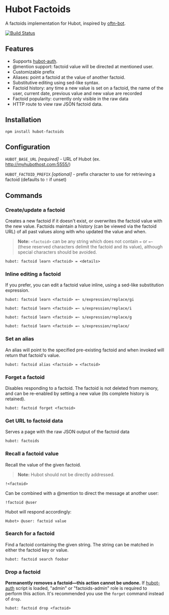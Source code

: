 # Hubot Factoids

A factoids implementation for Hubot, inspired by [oftn-bot](https://github.com/oftn/oftn-bot).

[![Build Status](https://travis-ci.org/hubot-scripts/hubot-factoids.svg)](https://travis-ci.org/hubot-scripts/hubot-factoids)

## Features

* Supports [hubot-auth](https://github.com/hubot-scripts/hubot-auth).
* @mention support: factoid value will be directed at mentioned user.
* Customizable prefix
* Aliases: point a factoid at the value of another factoid.
* Substitutive editing using sed-like syntax.
* Factoid history: any time a new value is set on a factoid, the name of the
user, current date, previous value and new value are recorded
* Factoid popularity: currently only visible in the raw data
* HTTP route to view raw JSON factoid data.

## Installation

`npm install hubot-factoids`

## Configuration

`HUBOT_BASE_URL` _[required]_ - URL of Hubot (ex. http://myhubothost.com:5555/)

`HUBOT_FACTOID_PREFIX` _[optional]_ - prefix character to use for retrieving a
factoid (defaults to `!` if unset)

## Commands

### Create/update a factoid

Creates a new factoid if it doesn't exist, or overwrites the factoid value with
the new value. Factoids maintain a history (can be viewed via the factoid URL)
of all past values along with who updated the value and when.

> **Note:** `<factoid>` can be any string which does not contain `=` or `=~`
(these reserved characters delimit the factoid and its value), although special
characters should be avoided.

`hubot: factoid learn <factoid> = <details>`

### Inline editing a factoid

If you prefer, you can edit a factoid value inline, using a sed-like substitution
expression.

`hubot: factoid learn <factoid> =~ s/expression/replace/gi`

`hubot: factoid learn <factoid> =~ s/expression/replace/i`

`hubot: factoid learn <factoid> =~ s/expression/replace/g`

`hubot: factoid learn <factoid> =~ s/expression/replace/`

### Set an alias

An alias will point to the specified pre-existing factoid and when invoked will
return that factoid's value.

`hubot: factoid alias <factoid> = <factoid>`

### Forget a factoid

Disables responding to a factoid. The factoid is not deleted from memory, and
can be re-enabled by setting a new value (its complete history is retained).

`hubot: factoid forget <factoid>`

### Get URL to factoid data

Serves a page with the raw JSON output of the factoid data

`hubot: factoids`

### Recall a factoid value

Recall the value of the given factoid.

> **Note:** Hubot should not be directly addressed.

`!<factoid>`

Can be combined with a @mention to direct the message at another user:

`!factoid @user`

Hubot will respond accordingly:

`Hubot> @user: factoid value`

### Search for a factoid

Find a factoid containing the given string. The string can be matched in either
the factoid key or value.

`hubot: factoid search foobar`


### Drop a factoid

**Permanently removes a factoid—this action cannot be undone.**
If [hubot-auth](https://github.com/hubot-scripts/hubot-auth) script is loaded,
"admin" or "factoids-admin" role is required to perform this action. It's
recommended you use the `forget` command instead of `drop`.

`hubot: factoid drop <factoid>`
